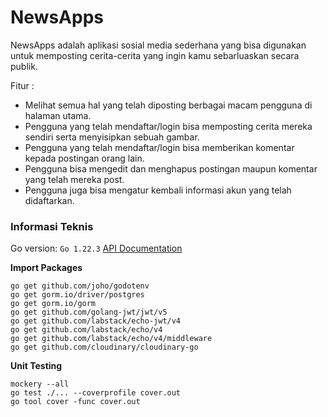 # NewsApps

NewsApps adalah aplikasi sosial media sederhana yang bisa digunakan untuk memposting cerita-cerita yang ingin kamu sebarluaskan secara publik.

Fitur :
- Melihat semua hal yang telah diposting berbagai macam pengguna di halaman utama.
- Pengguna yang telah mendaftar/login bisa memposting cerita mereka sendiri serta menyisipkan sebuah gambar.
- Pengguna yang telah mendaftar/login bisa memberikan komentar kepada postingan orang lain.
- Pengguna bisa mengedit dan menghapus postingan maupun komentar yang telah mereka post.
- Pengguna juga bisa mengatur kembali informasi akun yang telah didaftarkan.


### Informasi Teknis

Go version: `Go 1.22.3`
[API Documentation](https://app.swaggerhub.com/apis/HAFIZDARMAWAN1996/NewsApp/1.0.0)

**Import Packages**
```
go get github.com/joho/godotenv
go get gorm.io/driver/postgres
go get gorm.io/gorm
go get github.com/golang-jwt/jwt/v5
go get github.com/labstack/echo-jwt/v4
go get github.com/labstack/echo/v4
go get github.com/labstack/echo/v4/middleware
go get github.com/cloudinary/cloudinary-go
```

**Unit Testing**
```
mockery --all
go test ./... --coverprofile cover.out
go tool cover -func cover.out
```

